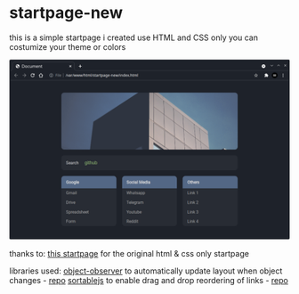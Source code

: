 # startpage-new

this is a simple startpage
i created use HTML and CSS only
you can costumize your theme or colors

![preview](preview.png)

thanks to:
[this startpage](https://github.com/WahyuHidayattz/startpage-new) for the original html & css only startpage

libraries used:
[object-observer](https://github.com/gullerya/object-observer/blob/main/src/object-observer.js) to automatically update layout when object changes - [repo](https://github.com/gullerya/object-observer)
[sortablejs](http://sortablejs.github.io/Sortable/Sortable.js) to enable drag and drop reordering of links - [repo](https://github.com/SortableJS/Sortable)